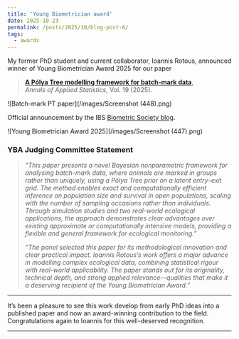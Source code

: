 ```yaml
---
title: 'Young Biometrician award'
date: 2025-10-23
permalink: /posts/2025/10/blog-post-6/
tags:
  - awards
---
```


My former PhD student and current collaborator, Ioannis Rotous, announced winner of Young Biometrician Award 2025 for our paper
> [**A Pólya Tree modelling framework for batch-mark data**](https://projecteuclid.org/journals/annals-of-applied-statistics/volume-19/issue-2/A-P%C3%B3lya-Tree-modelling-framework-for-batch-mark-data/10.1214/25-AOAS2019.short),  
> *Annals of Applied Statistics*, Vol. 19 (2025).

![Batch-mark PT paper](/images/Screenshot (448).png)

Official announcement by the IBS  [Biometric Society blog](https://bir.biometricsociety.org/bir/blogs/kirsty-hassall1/2025/10/23/winner-of-the-yba-2025?CommunityKey=431dc917-fff5-4514-90c0-a56772737e82).

![Young Biometrician Award 2025](/images/Screenshot (447).png)

### YBA Judging Committee Statement

> *“This paper presents a novel Bayesian nonparametric framework for analysing batch-mark data, where animals are marked in groups rather than uniquely, using a Pólya Tree prior on a latent entry–exit grid. The method enables exact and computationally efficient inference on population size and survival in open populations, scaling with the number of sampling occasions rather than individuals. Through simulation studies and two real-world ecological applications, the approach demonstrates clear advantages over existing approximate or computationally intensive models, providing a flexible and general framework for ecological monitoring.”*  
>  
> *“The panel selected this paper for its methodological innovation and clear practical impact. Ioannis Rotous’s work offers a major advance in modelling complex ecological data, combining statistical rigour with real-world applicability. The paper stands out for its originality, technical depth, and strong applied relevance—qualities that make it a deserving recipient of the Young Biometrician Award.”*

---

It’s been a pleasure to see this work develop from early PhD ideas into a published paper and now an award-winning contribution to the field.  
Congratulations again to Ioannis for this well-deserved recognition.


---
